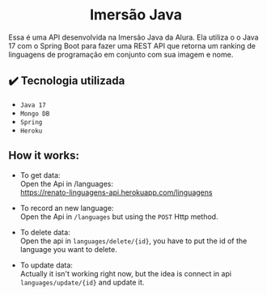 <h1 align="center"> Imersão Java </h1>

Essa é uma API desenvolvida na Imersão Java da Alura.
Ela utiliza o o Java 17 com o Spring Boot para fazer uma REST API que retorna um ranking de linguagens de programação em conjunto com sua imagem e nome.

## ✔️ Tecnologia utilizada

- ``Java 17``
- ``Mongo DB``
- ``Spring``
- ``Heroku``

## How it works:

- To get data: \
    Open the Api in /languages:\
    https://renato-linguagens-api.herokuapp.com/linguagens

- To record an new language:\
    Open the Api in `/languages` but using the `POST` Http method.

- To delete data:\
    Open the api in `languages/delete/{id}`, you have to put the id of the language you want to delete.

- To update data:\
    Actually it isn't working right now, but the idea is connect in api `languages/update/{id}` and update it.
